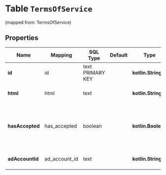 
# Table `TermsOfService`
(mapped from: TermsOfService)

## Properties
Name | Mapping | SQL Type | Default | Type | Description | Notes
---- | ------- | -------- | ------- | ---- | ----------- | -----
**id** | id | text PRIMARY KEY |  | **kotlin.String** | The ID of the terms of service |  [optional]
**html** | html | text |  | **kotlin.String** | The terms of service content |  [optional]
**hasAccepted** | has_accepted | boolean |  | **kotlin.Boolean** | Whether the ad account has accepted terms of service. |  [optional]
**adAccountId** | ad_account_id | text |  | **kotlin.String** | The ID of the ad account. |  [optional]






